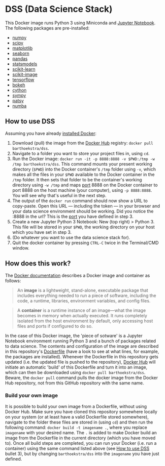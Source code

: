 # DSS (Data Science Stack)

This Docker image runs Python 3 using Miniconda and [Jupyter Notebook](http://jupyter.org/). The following packages are pre-installed:
* [numpy](http://www.numpy.org/)
* [scipy](https://www.scipy.org/)
* [matplotlib](https://matplotlib.org/)
* [seaborn](https://seaborn.pydata.org/)
* [pandas](https://pandas.pydata.org/)
* [statsmodels](http://www.statsmodels.org/)
* [scikit-learn](http://scikit-learn.org/)
* [scikit-image](http://scikit-image.org/)
* [tensorflow](https://www.tensorflow.org/)
* [bokeh](https://bokeh.pydata.org/)
* [cython](http://cython.org/)
* [sympy](http://www.sympy.org/)
* [patsy](https://patsy.readthedocs.io/)
* [numba](https://numba.pydata.org/)

## How to use DSS
Assuming you have already [installed Docker](https://docs.docker.com/engine/installation/):
1. Download (pull) the image from the [Docker Hub](https://hub.docker.com) registry: `docker pull barthoekstra/dss`.
2. Navigate to a folder you want to store your project files in, using `cd`.
3. Run the Docker image: `docker run -it -p 8888:8888 -v $PWD:/tmp -w /tmp barthoekstra/dss`. This command mounts your present working directory (`$PWD`) into the Docker container's `/tmp` folder using `-v`, which makes all the files in your `$PWD` available to the Docker container in the `/tmp` folder. It then sets that folder to be the container's working directory using `-w /tmp` and maps [port](https://en.wikipedia.org/wiki/Port_(computer_networking)) 8888 on the Docker container to port 8888 on the host machine (your computer), using `-p 8888:8888`. You will see why that's useful in the next step.
4. The output of the `docker run` command should now show a URL to copy-paste. Open this URL — including the token — in your browser and your data science environment should be working. Did you notice the :8888 in the url? This is the [port](https://en.wikipedia.org/wiki/Port_(computer_networking)) you have defined in step 3.
5. Create a new Jupyter Python 3 Notebook: New (top right) > Python 3. This file will be stored in your `$PWD`, the working directory on your host which you have set in step 3.
6. (Do whatever you want to use the data science stack for).
7. Quit the docker container by pressing `CTRL-C` twice in the Terminal/CMD window.

## How does this work?
The [Docker documentation](https://docs.docker.com/get-started/#a-brief-explanation-of-containers) describes a Docker image and container as follows:
> An **image** is a lightweight, stand-alone, executable package that includes everything needed to run a piece of software, including the code, a runtime, libraries, environment variables, and config files.

> A **container** is a runtime instance of an image—what the image becomes in memory when actually executed. It runs completely isolated from the host environment by default, only accessing host files and ports if configured to do so.

In the case of this Docker image, the 'piece of sotware' is a Jupyter Notebook environment running Python 3 and a bunch of packages related to data science. The contents and configuration of the image are described in this repository's [Dockerfile](https://github.com/barthoekstra/dss/blob/master/Dockerfile) (have a look to see at what lines, for example, the packages are installed). Whenever the Dockerfile in this repository gets updated (i.e. the updated file is pushed to the repository), [Docker Hub](https://hub.docker.com) will initiate an automatic 'build' of this Dockerfile and turn it into an image, which can then be downloaded using `docker pull barthoekstra/dss`. Beware, the `docker pull` command pulls the docker image from the Docker Hub repository, not from this GitHub repository with the same name.

### Build your own image
It is possible to build your own image from a Dockerfile, without using Docker Hub. Make sure you have cloned this repository somewhere locally on your system (or at least have a valid Dockerfile stored somewhere), navigate to the folder these files are stored in (using `cd`) and then run the following command: `docker build -t imagename .`, where you replace `imagename` with your desired name. The `.` is added to make Docker build an image from the Dockerfile in the current directory (which you have moved to). Once all build steps are completed, you can run your Docker (i.e. run a container) using the same command listed above (see [How to use DSS](https://github.com/barthoekstra/dss#how-to-use-dss) bullet 3), but by changing `barthoekstra/dss` into the `imagename` you have just defined.
